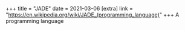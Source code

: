+++
title = "JADE"
date = 2021-03-06
[extra]
link = "https://en.wikipedia.org/wiki/JADE_(programming_language)"
+++
A programming language


